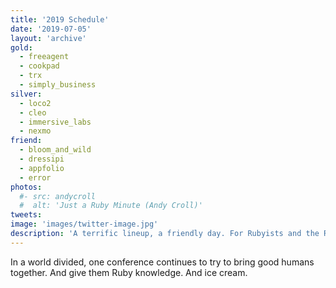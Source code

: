 ```yaml
---
title: '2019 Schedule'
date: '2019-07-05'
layout: 'archive'
gold:
  - freeagent
  - cookpad
  - trx
  - simply_business
silver:
  - loco2
  - cleo
  - immersive_labs
  - nexmo
friend:
  - bloom_and_wild
  - dressipi
  - appfolio
  - error
photos:
  #- src: andycroll
  #  alt: 'Just a Ruby Minute (Andy Croll)'
tweets:
image: 'images/twitter-image.jpg'
description: 'A terrific lineup, a friendly day. For Rubyists and the Ruby curious.'
---
```


In a world divided, one conference continues to try to bring good humans together. And give them Ruby knowledge. And ice cream.
